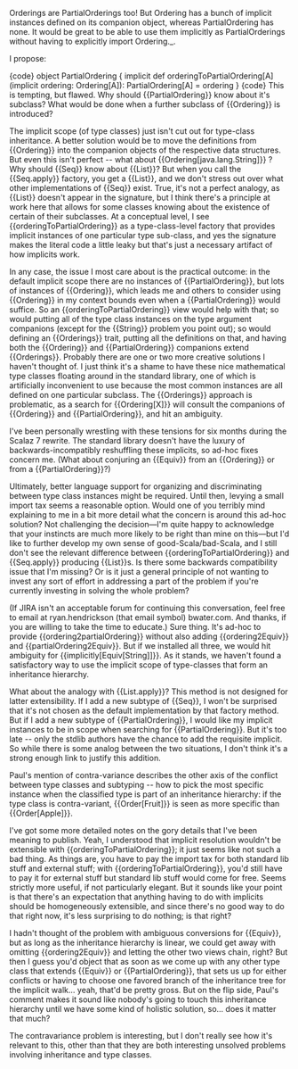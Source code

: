 Orderings are PartialOrderings too! But Ordering has a bunch of implicit instances defined on its companion object, whereas PartialOrdering has none. It would be great to be able to use them implicitly as PartialOrderings without having to explicitly import Ordering._.

I propose:

{code}
object PartialOrdering {
  implicit def orderingToPartialOrdering[A](implicit ordering: Ordering[A]): PartialOrdering[A] = ordering
}
{code}
This is tempting, but flawed. Why should {{PartialOrdering}} know about it's subclass? What would be done when a further subclass of {{Ordering}} is introduced?

The implicit scope (of type classes) just isn't cut out for type-class inheritance. A better solution would be to move the definitions from {{Ordering}} into the companion objects of the respective data structures. But even this isn't perfect -- what about {{Ordering\[java.lang.String]}} ?
Why should {{Seq}} know about {{List}}? But when you call the {{Seq.apply}} factory, you get a {{List}}, and we don't stress out over what other implementations of {{Seq}} exist. True, it's not a perfect analogy, as {{List}} doesn't appear in the signature, but I think there's a principle at work here that allows for some classes knowing about the existence of certain of their subclasses. At a conceptual level, I see {{orderingToPartialOrdering}} as a type-class-level factory that provides implicit instances of one particular type sub-class, and yes the signature makes the literal code a little leaky but that's just a necessary artifact of how implicits work.

In any case, the issue I most care about is the practical outcome: in the default implicit scope there are no instances of {{PartialOrdering}}, but lots of instances of {{Ordering}}, which leads me and others to consider using {{Ordering}} in my context bounds even when a {{PartialOrdering}} would suffice. So an {{orderingToPartialOrdering}} view would help with that; so would putting all of the type class instances on the type argument companions (except for the {{String}} problem you point out); so would defining an {{Orderings}} trait, putting all the definitions on that, and having both the {{Ordering}} and {{PartialOrdering}} companions extend {{Orderings}}. Probably there are one or two more creative solutions I haven't thought of. I just think it's a shame to have these nice mathematical type classes floating around in the standard library, one of which is artificially inconvenient to use because the most common instances are all defined on one particular subclass.
The {{Orderings}} approach is problematic, as a search for {{Ordering\[X]}} will consult the companions of {{Ordering}} and {{PartialOrdering}}, and hit an ambiguity.

I've been personally wrestling with these tensions for six months during the Scalaz 7 rewrite. The standard library doesn't have the luxury of backwards-incompatibly reshuffling these implicits, so ad-hoc fixes concern me. (What about conjuring an {{Equiv}} from an {{Ordering}} or from a {{PartialOrdering}}?)

Ultimately, better language support for organizing and discriminating between type class instances might be required. Until then, levying a small import tax seems a reasonable option.
Would one of you terribly mind explaining to me in a bit more detail what the concern is around this ad-hoc solution? Not challenging the decision—I'm quite happy to acknowledge that your instincts are much more likely to be right than mine on this—but I'd like to further develop my own sense of good-Scala/bad-Scala, and I still don't see the relevant difference between {{orderingToPartialOrdering}} and {{Seq.apply}} producing {{List}}&#8203;s. Is there some backwards compatibility issue that I'm missing? Or is it just a general principle of not wanting to invest any sort of effort in addressing a part of the problem if you're currently investing in solving the whole problem?

(If JIRA isn't an acceptable forum for continuing this conversation, feel free to email at ryan.hendrickson (that email symbol) bwater.com. And thanks, if you are willing to take the time to educate.)
Sure thing. It's ad-hoc to provide {{ordering2partialOrdering}} without also adding {{ordering2Equiv}} and {{partialOrdering2Equiv}}. But if we installed all three, we would hit ambiguity for {{implicitly\[Equiv\[String]]}}. As it stands, we haven't found a satisfactory way to use the implicit scope of type-classes that form an inheritance hierarchy.

What about the analogy with {{List.apply}}? This method is not designed for latter extensibility. If I add a new subtype of {{Seq}}, I won't be surprised that it's not chosen as the default implementation by that factory method. But if I add a new subtype of {{PartialOrdering}}, I would like my implicit instances to be in scope when searching for {{PartialOrdering}}. But it's too late -- only the stdlib authors have the chance to add the requisite implicit. So while there is some analog between the two situations, I don't think it's a strong enough link to justify this addition.

Paul's mention of contra-variance describes the other axis of the conflict between type classes and subtyping -- how to pick the most specific instance when the classified type is part of an inheritance hierarchy: if the type class is contra-variant, {{Order\[Fruit]}} is seen as more specific than {{Order\[Apple]}}.

I've got some more detailed notes on the gory details that I've been meaning to publish.
Yeah, I understood that implicit resolution wouldn't be extensible with {{orderingToPartialOrdering}}; it just seems like not such a bad thing. As things are, you have to pay the import tax for both standard lib stuff and external stuff; with {{orderingToPartialOrdering}}, you'd still have to pay it for external stuff but standard lib stuff would come for free. Seems strictly more useful, if not particularly elegant. But it sounds like your point is that there's an expectation that anything having to do with implicits should be homogeneously extensible, and since there's no good way to do that right now, it's less surprising to do nothing; is that right?

I hadn't thought of the problem with ambiguous conversions for {{Equiv}}, but as long as the inheritance hierarchy is linear, we could get away with omitting {{ordering2Equiv}} and letting the other two views chain, right? But then I guess you'd object that as soon as we come up with any other type class that extends {{Equiv}} or {{PartialOrdering}}, that sets us up for either conflicts or having to choose one favored branch of the inheritance tree for the implicit walk... yeah, that'd be pretty gross. But on the flip side, Paul's comment makes it sound like nobody's going to touch this inheritance hierarchy until we have some kind of holistic solution, so... does it matter that much?

The contravariance problem is interesting, but I don't really see how it's relevant to this, other than that they are both interesting unsolved problems involving inheritance and type classes.
